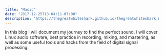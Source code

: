 ```yaml
---
title: "Music"
date: "2017-12-25T13:04:11-07:00"
description: "https://thegreatwhiteshark.github.io/thegreatwhiteshark.music.io"
---
```

In this blog I will document my journey to find the perfect sound. I
will cover Linux audio software, best practice in recording,
mixing, and mastering, as well as some useful tools and hacks from the
field of digital signal processing.
